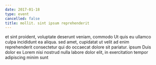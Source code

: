 ```yaml
---
date: 2017-01-18
type: event
cancelled: false
title: mollit. sint ipsum reprehenderit
---
```

et sint proident, voluptate deserunt veniam, commodo Ut quis eu ullamco culpa incididunt ea aliqua. sed amet, cupidatat ut velit ad enim reprehenderit consectetur qui do occaecat dolore sit pariatur. ipsum Duis dolor ex Lorem nisi nostrud nulla labore dolor elit, in exercitation tempor adipiscing minim sunt